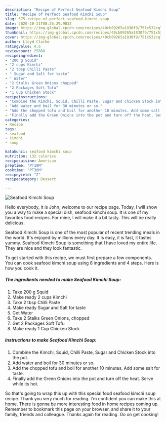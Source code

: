 ```yaml
---
description: "Recipe of Perfect Seafood Kimchi Soup"
title: "Recipe of Perfect Seafood Kimchi Soup"
slug: 575-recipe-of-perfect-seafood-kimchi-soup
date: 2020-10-21T08:26:29.903Z
image: https://img-global.cpcdn.com/recipes/40cb09265a1830f9/751x532cq70/seafood-kimchi-soup-recipe-main-photo.jpg
thumbnail: https://img-global.cpcdn.com/recipes/40cb09265a1830f9/751x532cq70/seafood-kimchi-soup-recipe-main-photo.jpg
cover: https://img-global.cpcdn.com/recipes/40cb09265a1830f9/751x532cq70/seafood-kimchi-soup-recipe-main-photo.jpg
author: Lloyd Clarke
ratingvalue: 4.6
reviewcount: 25088
recipeingredient:
- "200 g Squid"
- "2 cups Kimchi"
- "2 tbsp Chilli Paste"
- " Sugar and Salt for taste"
- " Water"
- "2 Stalks Green Onions chopped"
- "2 Packages Soft Tofu"
- "1 Cup Chicken Stock"
recipeinstructions:
- "Combine the Kimchi, Squid, Chilli Paste, Sugar and Chicken Stock into the pot."
- "Add water and boil for 30 minutes or so."
- "Add the chopped tofu and boil for another 10 minutes. Add some salt for taste."
- "Finally add the Green Onions into the pot and turn off the heat. Serve while its hot."
categories:
- Recipe
tags:
- seafood
- kimchi
- soup

katakunci: seafood kimchi soup 
nutrition: 132 calories
recipecuisine: American
preptime: "PT19M"
cooktime: "PT30M"
recipeyield: "2"
recipecategory: Dessert

---
```



![Seafood Kimchi Soup](https://img-global.cpcdn.com/recipes/40cb09265a1830f9/751x532cq70/seafood-kimchi-soup-recipe-main-photo.jpg)

Hello everybody, it is John, welcome to our recipe page. Today, I will show you a way to make a special dish, seafood kimchi soup. It is one of my favorites food recipes. For mine, I will make it a bit tasty. This will be really delicious.

Seafood Kimchi Soup is one of the most popular of recent trending meals in the world. It's enjoyed by millions every day. It is easy, it is fast, it tastes yummy. Seafood Kimchi Soup is something that I have loved my entire life. They are nice and they look fantastic.




To get started with this recipe, we must first prepare a few components. You can cook seafood kimchi soup using 8 ingredients and 4 steps. Here is how you cook it.

<!--inarticleads1-->

##### The ingredients needed to make Seafood Kimchi Soup:

1. Take 200 g Squid
1. Make ready 2 cups Kimchi
1. Take 2 tbsp Chilli Paste
1. Make ready  Sugar and Salt for taste
1. Get  Water
1. Take 2 Stalks Green Onions, chopped
1. Get 2 Packages Soft Tofu
1. Make ready 1 Cup Chicken Stock




<!--inarticleads2-->

##### Instructions to make Seafood Kimchi Soup:

1. Combine the Kimchi, Squid, Chilli Paste, Sugar and Chicken Stock into the pot.
1. Add water and boil for 30 minutes or so.
1. Add the chopped tofu and boil for another 10 minutes. Add some salt for taste.
1. Finally add the Green Onions into the pot and turn off the heat. Serve while its hot.




So that's going to wrap this up with this special food seafood kimchi soup recipe. Thank you very much for reading. I'm confident you can make this at home. There is gonna be more interesting food in home recipes coming up. Remember to bookmark this page on your browser, and share it to your family, friends and colleague. Thanks again for reading. Go on get cooking!
